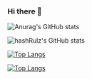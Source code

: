 ### Hi there 👋
![Anurag's GitHub stats](https://github-readme-stats.vercel.app/api?username=hashRulz&show_icons=true&theme=radical)

![hashRulz's GitHub stats](https://github-readme-stats.vercel.app/api?username=hashRulz&hide=contribs,prs&show_icons=true&theme=radical)

[![Top Langs](https://github-readme-stats.vercel.app/api/top-langs/?username=hashRulz&layout=compact)](https://github.com/hashRulz/github-readme-stats)

[![Top Langs](https://github-readme-stats.vercel.app/api/top-langs/?username=hashRulz&langs_count=8)](https://github.com/hashRulz/github-readme-stats)
<!--
**hashRulz/hashRulz** is a ✨ _special_ ✨ repository because its `README.md` (this file) appears on your GitHub profile.

Here are some ideas to get you started:

- 🔭 I’m currently working on ...
- 🌱 I’m currently learning ...
- 👯 I’m looking to collaborate on ...
- 🤔 I’m looking for help with ...
- 💬 Ask me about ...
- 📫 How to reach me: ...
- 😄 Pronouns: ...
- ⚡ Fun fact: ...
-->
